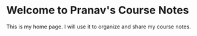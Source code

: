 # Welcome to Pranav's Course Notes

This is my home page. I will use it to organize and share my course notes.